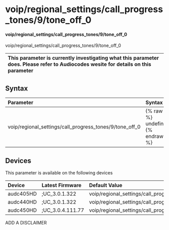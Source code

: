 ﻿---
description: voip/regional_settings/call_progress_tones/9/tone_off_0
search: false
---

# voip/regional_settings/call_progress_tones/9/tone_off_0

#### voip/regional_settings/call_progress_tones/9/tone_off_0

voip/regional_settings/call_progress_tones/9/tone_off_0


| This parameter is currently investigating what this parameter does. Please refer to Audiocodes wesite for details on this parameter | 
| :--- |

## Syntax
| Parameter | Syntax |
| :--- | :--- |
|voip/regional_settings/call_progress_tones/9/tone_off_0 | {% raw %} undefined {% endraw %}|

## Devices
This parameter is available on the following devices

| Device | Latest Firmware | Default Value |
|:---|:---|:---|
| audc405HD | ;UC_3.0.1.322 | voip/regional_settings/call_progress_tones/9/tone_off_0=1000 
| audc440HD | ;UC_3.0.1.322 | voip/regional_settings/call_progress_tones/9/tone_off_0=1000 
| audc450HD | ;UC_3.0.4.111.77 | voip/regional_settings/call_progress_tones/9/tone_off_0=1000 

ADD A DISCLAIMER
